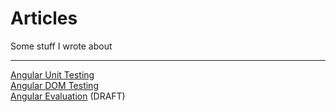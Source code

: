 # Articles

Some stuff I wrote about

---

[Angular Unit Testing](angular/testing/angular-unit-testing.md)  
[Angular DOM Testing](angular/testing/angular-dom-testing.md)  
[Angular Evaluation](angular/evaluation/angular-evaluation.md) (DRAFT)